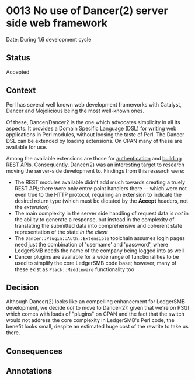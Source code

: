 <!-- markdownlint-disable line-length -->
# 0013 No use of Dancer(2) server side web framework

Date: During 1.6 development cycle

## Status

Accepted

## Context

Perl has several well known web development frameworks with
Catalyst, Dancer and Mojolicious being the most well-known ones.

Of these, Dancer/Dancer2 is the one which advocates simplicity in
all its aspects.  It provides a Domain Specific Language (DSL) for
writing web applications in Perl modules, without loosing the taste
of Perl.  The Dancer DSL can be extended by loading extensions.  On
CPAN many of these are available for use.

Among the available extensions are those for [authentication](https://metacpan.org/search?q=dancer::plugin::auth::) and
[building REST APIs](https://metacpan.org/search?q=dancer::plugin::rest).
Consequently, Dancer(2) was an interesting target to research moving
the server-side development to.  Findings from this research were:

* The REST modules available didn't add much towards creating a truely
  REST API; there were only entry-point handlers there -- which were
  not even true to the HTTP protocol, requiring an extension to indicate
  the desired return type (which must be dictated by the **Accept** headers,
  not the *extension*)
* The main complexity in the server side handling of request data is
  *not* in the ability to generate a response, but instead in the complexity
  of translating the submitted data into comprehensive and coherent state
  representation of the state *in the client*
* The `Dancer::Plugin::Auth::Extensible` toolchain assumes login pages need
  just the combination of 'username' and 'password', where LedgerSMB needs
  the name of the company being logged into as well
* Dancer plugins are available for a wide range of functionalities to be
  used to simplify the core LedgerSMB code base; however, many of these
  exist as `Plack::Middleware` functionality too

## Decision

Although Dancer(2) looks like an compelling enhancement for LedgerSMB
development, we decide *not* to move to Dancer(2):  given that we're
on PSGI which comes with loads of "plugins" on CPAN and the fact that
the switch would not address the core complexity in LedgerSMB's Perl
code, the benefit looks small, despite an estimated huge cost of the
rewrite to take us there.

## Consequences


## Annotations
